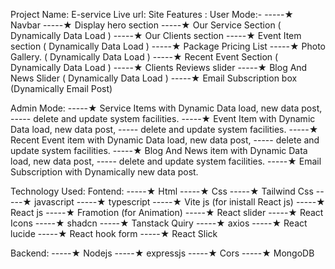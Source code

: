 Project Name: E-service
Live url:
Site Features :
User Mode:-
-----★ Navbar
-----★ Display hero section
-----★ Our Service Section ( Dynamically Data Load )
-----★ Our Clients section
-----★ Event Item section ( Dynamically Data Load )
-----★ Package Pricing List
-----★ Photo Gallery. ( Dynamically Data Load )
-----★ Recent Event Section ( Dynamically Data Load )
-----★ Clients Reviews slider
-----★ Blog And News Slider ( Dynamically Data Load )
-----★ Email Subscription box (Dynamically Email Post)

Admin Mode:
-----★ Service Items with Dynamic Data load, new data post,
----- delete and update system facilities.
-----★ Event Item with Dynamic Data load, new data post,
----- delete and update system facilities.
-----★ Recent Event item with Dynamic Data load, new data post,
----- delete and update system facilities.
-----★ Blog And News item with Dynamic Data load, new data post,
----- delete and update system facilities.
-----★ Email Subscription with Dynamically new data post.

Technology Used:
Fontend:
-----★ Html
-----★ Css
-----★ Tailwind Css
-----★ javascript
-----★ typescript
-----★ Vite js (for inistall React js)
-----★ React js
-----★ Framotion (for Animation)
-----★ React slider
-----★ React Icons
-----★ shadcn
-----★ Tanstack Quiry
-----★ axios
-----★ React lucide
-----★ React hook form
-----★ React Slick

Backend:
-----★ Nodejs
-----★ expressjs
-----★ Cors
-----★ MongoDB
